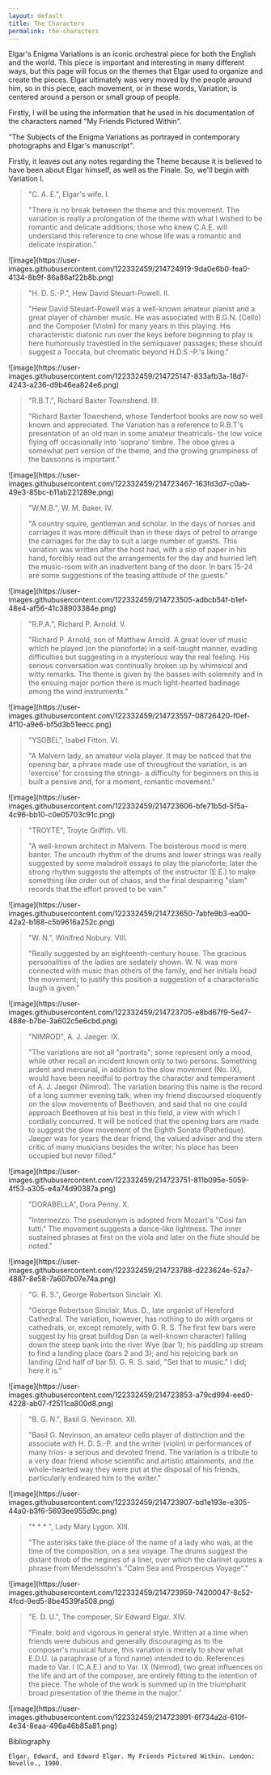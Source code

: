 ```yaml
---
layout: default
title: The Characters
permalink: the-characters
---
```

<!-- Add an essay or interpretive material below this line,
using HTML or markdown.  Do not modify this file above this line -->
  Elgar's Enigma Variations is an iconic orchestral piece for both the English and the world. This piece is important and interesting in many different ways, but this page will focus on the themes that Elgar used to organize and create the pieces. Elgar ultimately was very moved by the people around him, so in this piece, each movement, or in these words, Variation, is centered around a person or small group of people. 

  Firstly, I will be using the information that he used in his documentation of the characters named "My Friends Pictured Within". 

  "The Subjects of the Enigma Variations as portrayed in contemporary photographs and Elgar's manuscript".

  Firstly, it leaves out any notes regarding the Theme because it is believed to have been about Elgar himself, as well as the Finale. So, we'll begin with Variation I. 

<blockquote> "C. A. E.", Elgar's wife. I.

  "There is no break between the theme and this movement. The variation is really a prolongation of the theme with what I wished to be romantic and delicate additions; those who knew C.A.E. will understand this reference to one whose life was a romantic and delicate inspiration." 
</blockquote>
                        ![image](https://user-images.githubusercontent.com/122332459/214724919-9da0e6b0-fea0-4134-8b9f-86a86af22b8b.png)

<blockquote> "H. D. S.-P.", Hew David Steuart-Powell. II.

  "Hew David Steuart-Powell was a well-known amateur pianist and a great player of chamber music. He was associated with B.G.N. (Cello) and the Composer (Violin) for many years in this playing. His characteristic diatonic run over the keys before beginning to play is here humorously travestied in the semiquaver passages; these should suggest a Toccata, but chromatic beyond H.D.S.-P.'s liking."
</blockquote>
                        ![image](https://user-images.githubusercontent.com/122332459/214725147-833afb3a-18d7-4243-a236-d9b46ea824e6.png)

<blockquote> "R.B.T.", Richard Baxter Townshend. III.

  "Richard Baxter Townshend, whose Tenderfoot books are now so well known and appreciated. The Variation has a reference to R.B.T's presentation of an old man in some amateur theatricals- the low voice flying off occasionally into 'soprano' timbre. The oboe gives a somewhat pert version of the theme, and the growing grumpiness of the bassoons is important."
</blockquote>
                        ![image](https://user-images.githubusercontent.com/122332459/214723467-163fd3d7-c0ab-49e3-85bc-b11ab221289e.png)


<blockquote> "W.M.B.", W. M. Baker. IV.

  "A country squire, gentleman and scholar. In the days of horses and carriages it was more difficult than in these days of petrol to arrange the carriages for the day to suit a large number of guests. This variation was written after the host had, with a slip of paper in his hand, forcibly read out the arrangements for the day and hurried left the music-room with an inadvertent bang of the door. In bars 15-24 are some suggestions of the teasing attitude of the guests."
</blockquote>
                        ![image](https://user-images.githubusercontent.com/122332459/214723505-adbcb54f-b1ef-48e4-af56-41c38903384e.png)

<blockquote> "R.P.A.", Richard P. Arnold. V.

  "Richard P. Arnold, son of Matthew Arnold. A great lover of music which he played (on the pianoforte) in a self-taught manner, evading difficulties but suggesting in a mysterious way the real feeling. His serious conversation was continually broken up by whimsical and witty remarks. The theme is given by the basses with solemnity and in the ensuing major portion there is much light-hearted badinage among the wind instruments."
</blockquote>
                        ![image](https://user-images.githubusercontent.com/122332459/214723557-08726420-f0ef-4f10-a9e6-bf5d3b51eecc.png)

<blockquote> "YSOBEL", Isabel Fitton. VI.

  "A Malvern lady, an amateur viola player. It may be noticed that the opening bar, a phrase made use of throughout the variation, is an 'exercise' for crossing the strings- a difficulty for beginners on this is built a pensive and, for a moment, romantic movement."
</blockquote>
                        ![image](https://user-images.githubusercontent.com/122332459/214723606-bfe71b5d-5f5a-4c96-bb10-c0e05703c91c.png)

<blockquote> "TROYTE", Troyte Griffith. VII. 

  "A well-known architect in Malvern. The boisterous mood is mere banter. The uncouth rhythm of the drums and lower strings was really suggested by some maladroit essays to play the pianoforte; later the strong rhythm suggests the attempts of the instructor (E.E.) to make something like order out of chaos, and the final despairing "slam" records that the effort proved to be vain."
</blockquote>
                        ![image](https://user-images.githubusercontent.com/122332459/214723650-7abfe9b3-ea00-42a2-b188-c5b9616a252c.png)
  
<blockquote> "W. N.", Winifred Nobury. VIII.

  "Really suggested by an eighteenth-century house. The gracious personalities of the ladies are sedately shown. W. N. was more connected with music than others of the family, and her initials head the movement; to justify this position a suggestion of a characteristic laugh is given."
</blockquote>
                        ![image](https://user-images.githubusercontent.com/122332459/214723705-e8bd67f9-5e47-488e-b7be-3a602c5e6cbd.png)

<blockquote> "NIMROD", A. J. Jaeger. IX.

  "The variations are not all "portraits"; some represent only a mood, while other recall an incident known only to two persons. Something ardent and mercurial, in addition to the slow movement (No. IX), would have been needful to portray the character and temperament of A. J. Jaeger (Nimrod). The variation bearing this name is the record of a long summer evening talk, when my friend discoursed eloquently on the slow movements of Beethoven, and said that no one could approach Beethoven at his best in this field, a view with which I cordially concurred. It will be noticed that the opening bars are made to suggest the slow movement of the Eighth Sonata (Pathetique). Jaeger was for years the dear friend, the valued adviser and the stern critic of many musicians besides the writer; his place has been occupied but never filled."
</blockquote>
                        ![image](https://user-images.githubusercontent.com/122332459/214723751-811b095e-5059-4f53-a305-e4a74d90387a.png)

<blockquote> "DORABELLA", Dora Penny. X.

  "Intermezzo. The pseudonym is adopted from Mozart's "Cosi fan tutti." The movement suggests a dance-like lightness. The inner sustained phrases at first on the viola and later on the flute should be noted."
</blockquote>
                        ![image](https://user-images.githubusercontent.com/122332459/214723788-d223624e-52a7-4887-8e58-7a607b07e74a.png)

<blockquote> "G. R. S.", George Robertson Sinclair. XI.

  "George Robertson Sinclair, Mus. D., late organist of Hereford Cathedral. The variation, however, has nothing to do with organs or cathedrals, or, except remotely, with G. R. S. The first few bars were suggest by his great bulldog Dan (a well-known character) falling down the steep bank into the river Wye (bar 1); his paddling up stream to find a landing place (bars 2 and 3); and his rejoicing bark on landing (2nd half of bar 5). G. R. S. said, "Set that to music." I did; here it is."
</blockquote>
                        ![image](https://user-images.githubusercontent.com/122332459/214723853-a79cd994-eed0-4228-ab07-f2511ca800d8.png)
  
<blockquote> "B. G. N.", Basil G. Nevinson. XII.

  "Basil G. Nevinson, an amateur cello player of distinction and the associate with H. D. S.-P. and the writer (violin) in performances of many trios- a serious and devoted friend. The variation is a tribute to a very dear friend whose scientific and artistic attainments, and the whole-hearted way they were put at the disposal of his friends, particularly endeared him to the writer."
</blockquote>
                        ![image](https://user-images.githubusercontent.com/122332459/214723907-bd1e193e-e305-44a0-b3f6-5693ee955d9c.png)

<blockquote> "* * * ", Lady Mary Lygon. XIII.

  "The asterisks take the place of the name of a lady who was, at the time of the composition, on a sea voyage. The drums suggest the distant throb of the negines of a liner, over which the clarinet quotes a phrase from Mendelssohn's "Calm Sea and Prosperous Voyage"."
</blockquote>
                        ![image](https://user-images.githubusercontent.com/122332459/214723959-74200047-8c52-4fcd-9ed5-8be4539fa508.png)

<blockquote> "E. D. U.", The composer, Sir Edward Elgar. XIV.

  "Finale: bold and vigorous in general style. Written at a time when friends were dubious and generally discouraging as to the composer's musical future, this variation is merely to show what E.D.U. (a paraphrase of a fond name) intended to do. References made to Var. I (C.A.E.) and to Var. IX (Nimrod), two great influences on the life and art of the composer, are entirely fitting to the intention of the piece. The whole of the work is summed up in the triumphant broad presentation of the theme in the major."
</blockquote>
                        ![image](https://user-images.githubusercontent.com/122332459/214723991-6f734a2d-610f-4e34-8eaa-496a46b85a81.png)
              

  Bibliography
  
    Elgar, Edward, and Edward Elgar. My Friends Pictured Within. London: Novello., 1900. 
